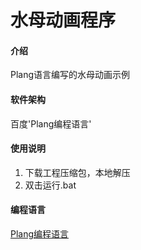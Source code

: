 # 水母动画程序

#### 介绍
Plang语言编写的水母动画示例

#### 软件架构
百度'Plang编程语言'

#### 使用说明

1. 下载工程压缩包，本地解压
2. 双击运行.bat

#### 编程语言
[Plang编程语言](https://gitee.com/chivenzhang/plang-release)
